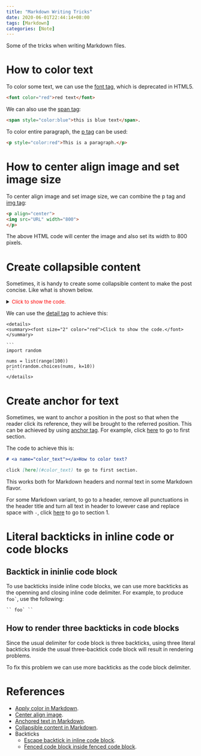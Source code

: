 ```yaml
---
title: "Markdown Writing Tricks"
date: 2020-06-01T22:44:14+08:00
tags: [Markdown]
categories: [Note]
---
```


Some of the tricks when writing Markdown files.

<!--more-->

# How to color text

<a name="color_text"></a> To color some text, we can use the [font tag](https://www.w3schools.com/tags/tag_font.asp), which is deprecated in HTML5.

```html
<font color="red">red text</font>
```

We can also use the [span tag](https://www.w3schools.com/tags/tag_span.asp):

```html
<span style="color:blue">this is blue text</span>.
```

To color entire paragraph, the [p tag](https://www.w3schools.com/tags/tag_p.asp) can
be used:

```html
<p style="color:red">This is a paragraph.</p>
```

# How to center align image and set image size

To center align image and set image size, we can combine the p tag and [img tag](https://www.w3schools.com/tags/tag_img.asp):

```html
<p align="center">
<img src="URL" width="800">
</p>
```

The above HTML code will center the image and also set its width to 800 pixels.

# Create collapsible content

Sometimes, it is handy to create some collapsible content to make the post
concise. Like what is shown below.

<details>
<summary><font size="2" color="red">Click to show the code.</font></summary>

```
import random

nums = list(range(100))
print(random.choices(nums, k=10))
```
</details>

We can use the [detail tag](https://www.w3schools.com/tags/tag_details.asp) to
achieve this:

```````
<details>
<summary><font size="2" color="red">Click to show the code.</font></summary>

```
import random

nums = list(range(100))
print(random.choices(nums, k=10))
```
</details>
```````

# Create anchor for text

Sometimes, we want to anchor a position in the post so that when the reader
click its reference, they will be brought to the referred position. This can be
achieved by using [anchor tag](https://www.w3schools.com/tags/tag_a.asp). For
example, click [here](#color_text) to go to first section.

The code to achieve this is:

```markdown
# <a name="color_text"></a>How to color text?

click [here](#color_text) to go to first section.
```

This works both for Markdown headers and normal text in some Markdown flavor.

For some Markdown variant, to go to a header, remove all punctuations in the
header title and turn all text in header to lowever case and replace space with
`-`, click [here](#how-to-color-text) to go to section 1.

# Literal backticks in inline code or code blocks

## Backtick in ininlie code block

To use backticks inside inline code blocks, we can use more backticks as the openning
and closing inline code delimiter. For example, to produce `` foo` ``, use the
following:

```
`` foo` ``
```

## How to render three backticks in code blocks

Since the usual delimiter for code block is three backticks, using three
literal backticks inside the usual three-backtick code block will result in
rendering problems.

To fix this problem we can use more backticks as the code block delimiter.

# References #

+ [Apply color in Markdown](https://stackoverflow.com/q/35465557/6064933).
+ [Center align image](https://stackoverflow.com/a/12118349/6064933).
+ [Anchored text in Markdown](https://stackoverflow.com/a/7015050/6064933).
+ [Collapsible content in Markdown](https://gist.github.com/pierrejoubert73/902cc94d79424356a8d20be2b382e1ab).
+ Backticks
    + [Escape backtick in inline code block](https://meta.stackexchange.com/q/82718/359653).
    + [Fenced code block inside fenced code block](https://stackoverflow.com/a/49268657/6064933).
